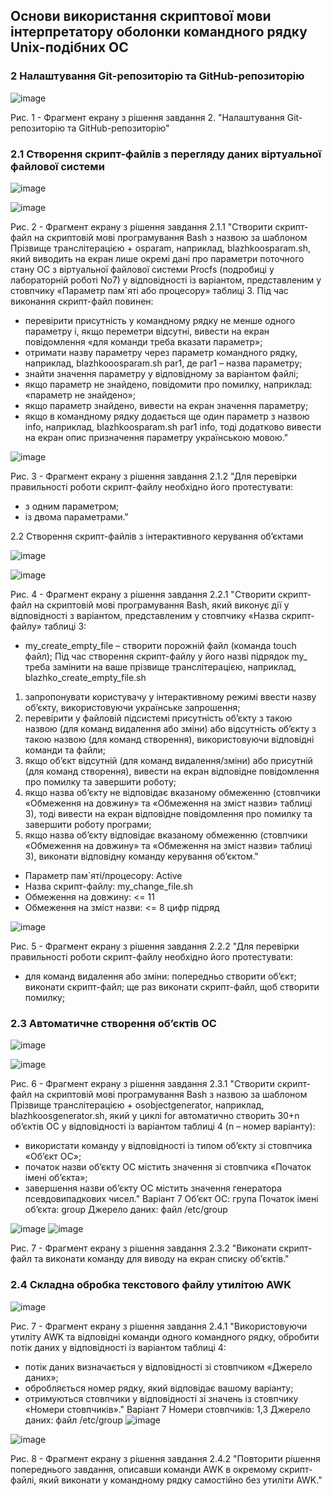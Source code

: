 ## Основи використання скриптової мови інтерпретатору оболонки командного рядку Unix-подібних ОС
### 2 Налаштування Git-репозиторію та GitHub-репозиторію

![image](https://github.com/OS-IS/ai232-zhuk/assets/162161463/accadd75-83c9-4d3f-bbce-e9b660a88d47)

Рис. 1 - Фрагмент екрану з рішення завдання 2. "Налаштування Git-репозиторію та GitHub-репозиторію"

### 2.1 Створення скрипт-файлів з перегляду даних віртуальної файлової системи

![image](https://github.com/OS-IS/ai232-zhuk/assets/162161463/1dcc6964-9290-4cfa-bc4b-c18bc68675e6)

![image](https://github.com/OS-IS/ai232-zhuk/assets/162161463/160731b9-f243-4a67-9df7-d168b7fbc216)

Рис. 2 - Фрагмент екрану з рішення завдання 2.1.1 "Створити скрипт-файл на скриптовій мові програмування Bash з назвою за шаблоном Прізвище транслітерацією + osparam, наприклад, blazhkoosparam.sh, який виводить на екран лише окремі дані про параметри поточного стану ОС з віртуальної файлової системи Procfs (подробиці у лабораторній роботі No7) у відповідності із варіантом, представленим у стовпчику «Параметр пам`яті або процесору» таблиці 3. Під час виконання скрипт-файл повинен:

- перевірити присутність у командному рядку не менше одного параметру і, якщо переметри відсутні, вивести на екран повідомлення «для команди треба вказати параметр»;
- отримати назву параметру через параметр командного рядку, наприклад, blazhkooosparam.sh par1, де par1 – назва параметру;
- знайти значення параметру у відповідному за варіантом файлі;
- якщо параметр не знайдено, повідомити про помилку, наприклад: «параметр не знайдено»;
- якщо параметр знайдено, вивести на екран значення параметру;
- якщо в командному рядку додається ще один параметр з назвою info, наприклад, blazhkoosparam.sh par1 info, тоді додатково вивести на екран опис призначення параметру українською мовою."

![image](https://github.com/OS-IS/ai232-zhuk/assets/162161463/3a7f34ce-3f4c-420b-9212-551741e84987)

  Рис. 3 - Фрагмент екрану з рішення завдання 2.1.2 "Для перевірки правильності роботи скрипт-файлу необхідно його протестувати:
- з одним параметром;
- із двома параметрами."

2.2 Створення скрипт-файлів з інтерактивного керування об’єктами

![image](https://github.com/OS-IS/ai232-zhuk/assets/162161463/92f7652c-98a1-4337-9123-70f26d1a875a)

![image](https://github.com/OS-IS/ai232-zhuk/assets/162161463/7d9841de-b49b-4423-a1fb-fdb17d0599cb)

Рис. 4 - Фрагмент екрану з рішення завдання 2.2.1 "Створити скрипт-файл на скриптовій мові програмування Bash, який виконує дії у відповідності з варіантом, представленим у стовпчику «Назва скрипт-файлу» таблиці 3:

- my_create_empty_file – створити порожній файл (команда touch файл); Під час створення скрипт-файлу у його назві підрядок my_ треба замінити на ваше прізвище транслітерацією, наприклад, blazhko_create_empty_file.sh
1. запропонувати користувачу у інтерактивному режимі ввести назву об’єкту, використовуючи українське запрошення;
2. перевірити у файловій підсистемі присутність об’єкту з такою назвою (для команд видалення або зміни) або відсутність об’єкту з такою назвою (для команд створення), використовуючи відповідні команди та файли;
3. якщо об’єкт відсутній (для команд видалення/зміни) або присутній (для команд створення), вивести на екран відповідне повідомлення про помилку та завершити роботу;
4. якщо назва об’єкту не відповідає вказаному обмеженню (стовпчики «Обмеження на довжину» та «Обмеження на зміст назви» таблиці 3), тоді вивести на екран відповідне повідомлення про помилку та завершити роботу програми;
5. якщо назва об’єкту відповідає вказаному обмеженню (стовпчики «Обмеження на довжину» та «Обмеження на зміст назви» таблиці 3), виконати відповідну команду керування об’єктом."
  
- Параметр пам`яті/процесору: Active
- Назва скрипт-файлу: my_change_file.sh
- Обмеження на довжину: <= 11
- Обмеження на зміст назви: <= 8 цифр підряд

![image](https://github.com/OS-IS/ai232-zhuk/assets/162161463/e2d8fab5-31db-4aa4-bdb9-5cc35cc10b6b)

Рис. 5 - Фрагмент екрану з рішення завдання 2.2.2 "Для перевірки правильності роботи скрипт-файлу необхідно його протестувати:
- для команд видалення або зміни:
попередньо створити об’єкт;
виконати скрипт-файл;
ще раз виконати скрипт-файл, щоб створити помилку;

### 2.3 Автоматичне створення об’єктів ОС

![image](https://github.com/OS-IS/ai232-zhuk/assets/162161463/bb27d26b-d723-412d-b675-60b3bd32295a)

![image](https://github.com/OS-IS/ai232-zhuk/assets/162161463/8c16fbf7-8deb-4786-832f-5f415a5ce1b1)

Рис. 6 - Фрагмент екрану з рішення завдання 2.3.1 "Створити скрипт-файл на скриптовій мові програмування Bash з назвою за шаблоном Прізвище транслітерацією + osobjectgenerator, наприклад, blazhkoosgenerator.sh, який у циклі for автоматично створить 30+n об’єктів ОС у відповідності із варіантом таблиці 4 (n – номер варіанту):
- використати команду у відповідності із типом об’єкту зі стовпчика «Об’єкт ОС»;
- початок назви об’єкту ОС містить значення зі стовпчика «Початок імені об’єкта»;
- завершення назви об’єкту ОС містить значення генератора псевдовипадкових чисел."
Варіант 7
Об’єкт ОС: група
Початок імені об’єкта: group
Джерело даних: файл /etc/group

![image](https://github.com/OS-IS/ai232-zhuk/assets/162161463/58737377-36c0-4345-bf25-837bfe602da6)
![image](https://github.com/OS-IS/ai232-zhuk/assets/162161463/1e4f8bd9-7644-4183-83ad-fe2919119ec0)

Рис. 7 - Фрагмент екрану з рішення завдання 2.3.2 "Виконати скрипт-файл та виконати команду для виводу на екран списку об’єктів."

### 2.4 Складна обробка текстового файлу утилітою AWK
![image](https://github.com/OS-IS/ai232-zhuk/assets/162161463/05ade328-d725-4083-8e14-e1ee5926a757)

Рис. 7 - Фрагмент екрану з рішення завдання 2.4.1 "Використовуючи утиліту AWK та відповідні команди одного командного рядку, обробити потік даних у відповідності із варіантом таблиці 4:
- потік даних визначається у відповідності зі стовпчиком «Джерело даних»;
- обробляється номер рядку, який відповідає вашому варіанту;
- отримуються стовпчики у відповідності зі значень із стовпчику «Номери стовпчиків»."
Варіант 7
Номери стовпчиків: 1,3
Джерело даних: файл /etc/group
![image](https://github.com/OS-IS/ai232-zhuk/assets/162161463/6412e24b-cbda-4f3f-b396-5d785df1588f)

![image](https://github.com/OS-IS/ai232-zhuk/assets/162161463/dfce4f38-4925-4919-b5ab-3eb0985890c0)

Рис. 8 - Фрагмент екрану з рішення завдання 2.4.2 "Повторити рішення попереднього завдання, описавши команди AWK в окремому скрипт-файлі, який виконати у командному рядку самостійно без утиліти AWK."

